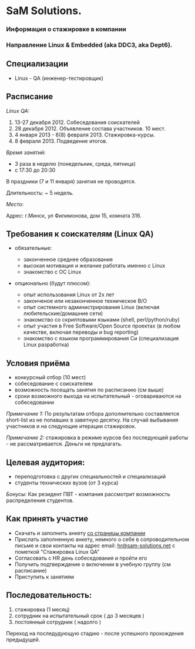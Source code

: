 # SaM Solutions.
### Информация о стажировке в компании
### Направление Linux & Embedded (aka DDC3, aka Dept6).


## Специализации

* Linux - QA (инженер-тестировщик)

## Расписание

_Linux QA:_

1. 13-27 декабря 2012. Собеседования соискателей
2. 28 декабря 2012. Объявление состава участников. 10 мест.
3. 4 января 2013 - 6(8) февраля 2013. Стажировка-курсы.
4. 8 февраля 2013. Подведение итогов.

_Время занятий:_

* 3 раза в неделю (понедельник, среда, пятница)
* c 17:30 до 20:30 

В праздники (7 и 11 января) занятия не проводятся.

Длительность: ~ 5 недель.

_Место_:

Адрес: г.Минск, ул Филимонова, дом 15, комната 316.

## Требования к соискателям (Linux QA)

* обязательные:
	* законченное среднее образование
	* высокая мотивация и желание работать именно с Linux
	* знакомство с ОС Linux


* опционально (будут плюсом):
	* опыт использования Linux от 2х лет
	* законченое или незаконченное техническое В/О 
	* опыт системного администрирования Linux (включая любительские/домашние сети)
	* знакомство со скриптовыми языками (shell, perl/python/ruby)
	* опыт участия в Free Software/Open Source проектах (в любом качестве, включая переводы и bug reporting)
	* знакомство с языком программирования Си (специализация Linux разработка)

## Условия приёма
* конкурсный отбор (10 мест)
* собеседование с соискателем
* возможность посещать занятия по расписанию (см выше)
* сроки возможного выхода на испытательный - оговариваются на собеседовании

_Примечание 1:_ По результатам отбора дополнительно составляется short-list из не попавших в заветную десятку. На случай выбывания участников и на следующие итерации стажировок.

_Примечание 2:_ стажировка в режиме курсов без последующей работы - не рассматривается. Деньги не предлагать.

## Целевая аудитория:  

* переподготовка с других специальностей и специализаций
* студенты технических вузов (от 3 курса)

_Бонусы_:
Как резидент ПВТ - компания рассмотрит возможность распределения студентов.

## Как принять участие

* Скачать и заполнить анкету [со страницы компании](http://www.sam-solutions.by/candidates_base.aspx)
* Прислать заполненную анкету, немного о себе в сопроводительном письме и свои контакты 
  на адрес email: hr@sam-solutions.net с пометкой "Стажировка Linux QA"
* Согласовать c HR день собеседования и пройти его
* Получить подтверждение о включении в учебную группу (см расписание)
* Приступить к занятиям


## Последовательность:

1. стажировка (1 месяц)
2. сотрудник на испытательный срок ( до 3 месяцев )
3. постоянный сотрудник ( надолго )

Переход на последудующую стадию - после успешного прохождения предыдущей.

